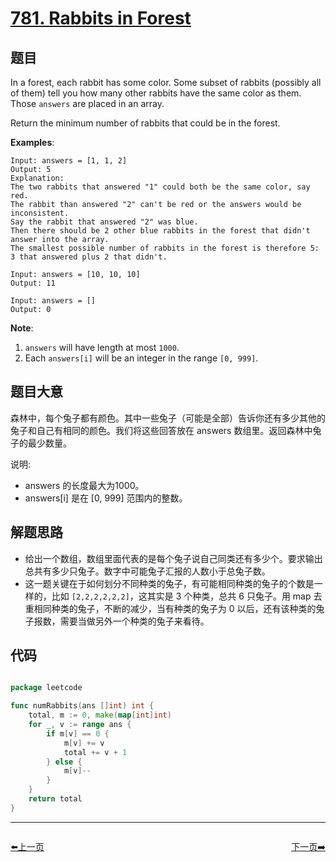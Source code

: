# [781. Rabbits in Forest](https://leetcode.com/problems/rabbits-in-forest/)


## 题目

In a forest, each rabbit has some color. Some subset of rabbits (possibly all of them) tell you how many other rabbits have the same color as them. Those `answers` are placed in an array.

Return the minimum number of rabbits that could be in the forest.

**Examples**:

    Input: answers = [1, 1, 2]
    Output: 5
    Explanation:
    The two rabbits that answered "1" could both be the same color, say red.
    The rabbit than answered "2" can't be red or the answers would be inconsistent.
    Say the rabbit that answered "2" was blue.
    Then there should be 2 other blue rabbits in the forest that didn't answer into the array.
    The smallest possible number of rabbits in the forest is therefore 5: 3 that answered plus 2 that didn't.
    
    Input: answers = [10, 10, 10]
    Output: 11
    
    Input: answers = []
    Output: 0

**Note**:

1. `answers` will have length at most `1000`.
2. Each `answers[i]` will be an integer in the range `[0, 999]`.


## 题目大意

森林中，每个兔子都有颜色。其中一些兔子（可能是全部）告诉你还有多少其他的兔子和自己有相同的颜色。我们将这些回答放在 answers 数组里。返回森林中兔子的最少数量。

说明:

- answers 的长度最大为1000。
- answers[i] 是在 [0, 999] 范围内的整数。


## 解题思路


- 给出一个数组，数组里面代表的是每个兔子说自己同类还有多少个。要求输出总共有多少只兔子。数字中可能兔子汇报的人数小于总兔子数。
- 这一题关键在于如何划分不同种类的兔子，有可能相同种类的兔子的个数是一样的，比如 `[2,2,2,2,2,2]`，这其实是 3 个种类，总共 6 只兔子。用 map 去重相同种类的兔子，不断的减少，当有种类的兔子为 0 以后，还有该种类的兔子报数，需要当做另外一个种类的兔子来看待。


## 代码

```go

package leetcode

func numRabbits(ans []int) int {
	total, m := 0, make(map[int]int)
	for _, v := range ans {
		if m[v] == 0 {
			m[v] += v
			total += v + 1
		} else {
			m[v]--
		}
	}
	return total
}

```


----------------------------------------------
<div style="display: flex;justify-content: space-between;align-items: center;">
<p><a href="https://books.halfrost.com/leetcode/ChapterFour/0700~0799/0778.Swim-in-Rising-Water/">⬅️上一页</a></p>
<p><a href="https://books.halfrost.com/leetcode/ChapterFour/0700~0799/0783.Minimum-Distance-Between-BST-Nodes/">下一页➡️</a></p>
</div>
